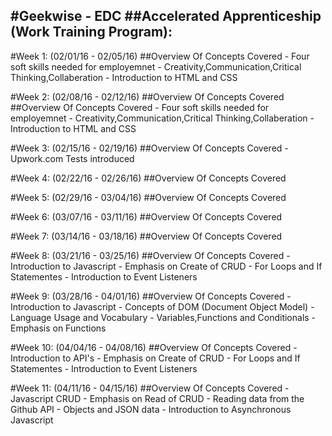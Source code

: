 #Geekwise - EDC
##Accelerated Apprenticeship (Work Training Program): 
---
#Week 1: (02/01/16 - 02/05/16)
	##Overview Of Concepts Covered
	- Four soft skills needed for employemnet
	- Creativity,Communication,Critical Thinking,Collaberation
	- Introduction to HTML and CSS
   
#Week 2: (02/08/16 - 02/12/16)
##Overview Of Concepts Covered
	##Overview Of Concepts Covered
	- Four soft skills needed for employemnet
	- Creativity,Communication,Critical Thinking,Collaberation
	- Introduction to HTML and CSS
	
#Week 3: (02/15/16 - 02/19/16)
	##Overview Of Concepts Covered
	- Upwork.com Tests introduced
	
#Week 4: (02/22/16 - 02/26/16)
	##Overview Of Concepts Covered
	
#Week 5: (02/29/16 - 03/04/16)
	##Overview Of Concepts Covered
	
#Week 6: (03/07/16 - 03/11/16)
	##Overview Of Concepts Covered
	
#Week 7: (03/14/16 - 03/18/16)
	##Overview Of Concepts Covered
	
#Week 8: (03/21/16 - 03/25/16)
	##Overview Of Concepts Covered
	- Introduction to Javascript
	- Emphasis on Create of CRUD
	- For Loops and If Statementes
	- Introduction to Event Listeners

#Week 9: (03/28/16 - 04/01/16)
	##Overview Of Concepts Covered
	- Introduction to Javascript
	- Concepts of DOM (Document Object Model)
	- Language Usage and Vocabulary
	- Variables,Functions and Conditionals
	- Emphasis on Functions

#Week 10: (04/04/16 - 04/08/16)
	##Overview Of Concepts Covered
	- Introduction to API's
	- Emphasis on Create of CRUD
	- For Loops and If Statementes
	- Introduction to Event Listeners

#Week 11: (04/11/16 - 04/15/16)
	##Overview Of Concepts Covered
	- Javascript CRUD
	- Emphasis on Read of CRUD
	- Reading data from the Github API
	- Objects and JSON data
	- Introduction to Asynchronous Javascript
